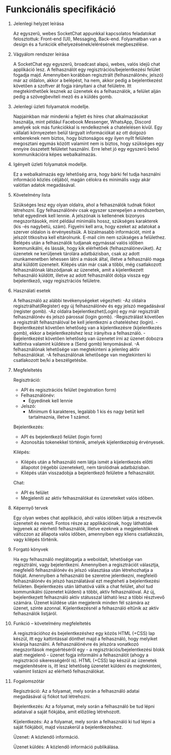 Funkcionális specifikáció
=========================

1. Jelenlegi helyzet leírása

    Az egyszerű, webes SocketChat appunkkal kapcsolatos feladatokat felosztottuk: Front-end (UI), Messaging, Back-end. Folyamatban van a design és a funkciók elhelyezésének/elérésének megbeszélése.

2. Vágyálom rendszer leírása

    A SocketChat egy egyszerű, broadcast alapú, webes, valós idejű chat applikáció lesz. A felhasználót egy regisztrációs/bejelentkezési felület fogadja majd. Amennyiben korábban regisztrált (felhasználónév, jelszó) már az oldalon, akkor a belépést, ha nem, akkor pedig a bejelentkezést követően a szoftver át fogja irányítani a chat felületre. Itt megtekinthetőek lesznek az üzenetek és a felhasználók, a felület alján pedig a szövegbeviteli mező és a küldés gomb.

4. Jelenlegi üzleti folyamatok modellje.

    Napjainkban már mindenki a fejlett és híres chat alkalmazásokat használja, mint például Facebook Messenger, WhatsApp, Discord amelyek sok más funkciókkal is rendelkeznek a chatelelésen kívűl. Egy vállalati környezeten belül tárgyalt információkat az ott dolgozó embereknek nem biztos, hogy biztonságos egy ilyen nyílt felületen megosztani egymás között valamint nem is biztos, hogy szükséges egy ennyire összetett felületet használni. Erre lehet jó egy egyszerű belső kommunikációra képes webalkalmazás.

5. Igényelt üzleti folyamatok modellje.

    Ez a webalkalmazás egy lehetőség arra, hogy bárki fel tudja használni információ közlés céljából, magán célokra és minimális vagy akár valótlan adatok megadásával.
    
6. Követelmény lista

    Szükséges lesz egy olyan oldalra, ahol a felhasználók tudnak fiókot létrehozni. Egy felhasználónév csak egyszer szerepeljen a rendszerben, tehát egyedinek kell lennie. A jelszónak is kellenének bizonyos megszorításokk, mint például minimális hossz, szükséges karakterek (kis -és nagybetü, szám). Figyelni kell arra, hogy ezeket az adatokat a szerver oldalon is érvényesítsük. A bizalmasabb információt, mint a jelszót titkosítva kell eltárolnunk. E-mail cím nem szükséges a felülethez. Belépés után a felhasználók tudjanak egymással valós időben kommunikálni, és lássák, hogy kik elérhetőek (felhasználónevüket). Az üzenetek ne kerüljenek tárolára adatbázisban, csak az adott munkamenetben lehessen látni a mások által, illetve a felhasználó maga által küldött üzeneteit. Kilépés után már csak a többi, még csatlakozott felhasználónak látszódjanak az üzenetek, amit a kijelentkezett felhasználó küldött, illetve az adott felhasználót dobja vissza egy bejelentkező, vagy regisztrációs felületre.

7. Használati esetek

    A felhasználó az alábbi tevékenységeket végezheti:
        -Az oldalra regisztrálhat(Register) egy új felhasználónév és egy jelszó megadásával (register gomb).
        -Az oldalra bejelentkezhet(Login) egy már regisztrált felhasználónév és jelszó párossal (login gomb).
        -Regisztrálást követően a regisztrált felhasználóval be kell jelentkezni a chateléshez (login).
        -Bejelentkezést követően lehetőség van a kijelentkezésre (kijelentkezés gomb), ekkor a bejelentkezéshez lesz irányítva a felhasználó.
        -Bejelentkezést követően lehetőség van üzenetet írni az üzenet dobozra kattintva valamint küldésre a (Send gomb) lenyomásával.
        -A felhasználónak lehetősége van megtekinteni a jelenleg aktív felhasználókat.
        -A felhasználónak lehetősége van megtekinteni ki csatlakozott be/ki a beszélgetésbe.
        
8. Megfeleltetés

    Regisztráció:
    - API és regisztrációs felület (registration form)
    - Felhasználónév:
        - Egyedinek kell lennie
    - Jelszó:
        - Minimum 6 karakteres, legalább 1 kis és nagy betüt kell tartalmaznia, illetve 1 számot.

    Bejelentkezés:
    - API és bejelentkező felület (login form)
    - Azonosítás tokenekkel történik, amelyek kijelentkezésig érvényesek.

    Kilépés:
    - Kilépés után a felhasználó nem látja ismét a kijelentkezés előtti állapotot (régebbi üzeneteket), nem tárolódnak adatbázisban.
    - Kilépés után visszadobja a bejelentkező felületre a felhasználót.

    Chat:
    - API és felület
    - Megjeleníti az aktív felhasználókat és üzeneteiket valós időben.
        
9. Képernyő tervek
    
    Egy olyan webes chat applikáció, ahól valós időben látjuk a résztvevők üzeneteit és neveit. Fontos része az applikációnak, hogy láthatóak legyenek az elérhető felhasználók, illetve ezeknek a megjelenítőknek változzon az állapota valós időben, amennyiben egy kliens csatlakozás, vagy kilépés történik.

10. Forgató könyvek

    Ha egy felhasználó meglátogatja a weboldalt, lehetősége van regisztrálni, vagy bejelentkezni.
    Amennyiben a regisztrációt választja, megfelelő felhasználónév és jelszó választása után létrehozhatja a fiókját.
    Amennyiben a felhasználó be szeretne jelentkezni, megfelelő felhasználónév és jelszó használatával ezt megteheti a bejelentkezési felületen.
    Bejelentkezés után láthatóvá válik a chat felület, ahol tud kommunikálni (üzenetet küldeni) a többi, aktív felhasználóval.
    Az új, bejelentkezett felhasználó aktív státusszal látható lesz a többi résztvevő számára.
    Üzenet küldése után megjelenik minden fél számára az üzenet, szinte azonnal.
    Kijelentkezésnél a felhasználó eltűnik az aktív felhasználók listjáról.

11. Funkció – követelmény megfeleltetés

    A regisztrációhoz és bejelentkezéshez egy közös HTML (+CSS) lap készül, itt egy kattintással dönthet majd a felhasználó, hogy melyiket kívánja használni. A felhasználónévre és jelszóra vonatkozó megszorítások megsértéséről egy - a regisztrációs/bejelentkezési blokk alatt megjelenő - üzenet fogja informálni a felhasználót (ahogy a regisztráció sikerességéről is). HTML (+CSS) lap készül az üzenetek megjelenítésére is, itt lesz lehetőség üzenetet küldeni és megtekinteni, valamint listázni az elérhető felhasználókat.

12. Fogalomszótár

    Regisztráció: Az a folyamat, mely során a felhasználó adatai megadásával új fiókot tud létrehozni.

    Bejelentkezés: Az a folyamat, mely során a felhasználó be tud lépni adataival a saját fiókjába, amit előzőleg létrehozott.

    Kijelentkezés: Az a folyamat, mely során a felhasználó ki tud lépni a saját fiókjából, majd visszakerül a bejelentkezéshez.

    Üzenet: A közlendő információ.

    Üzenet küldés: A közlendő információ publikálása.
